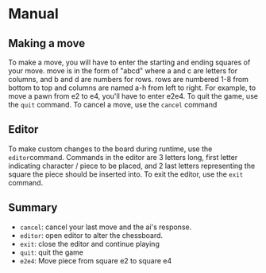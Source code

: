 # Manual

## Making a move
To make a move, you will have to enter the starting and ending squares of your move. move is in the form of "abcd" where a and c are letters for columns, and b and d are numbers for rows. rows are numbered 1-8 from bottom to top and columns are named a-h from left to right. For example, to move a pawn from e2 to e4, you'll have to enter e2e4. To quit the game, use the ``` quit ``` command. To cancel a move, use the ``` cancel ``` command

## Editor
To make custom changes to the board during runtime, use the ``` editor ```command. Commands in the editor are 3 letters long, first letter indicating character / piece to be placed, and 2 last letters representing the square the piece should be inserted into. To exit the editor, use the ``` exit ``` command.

## Summary
- ``` cancel ```: cancel your last move and the ai's response.
- ``` editor ```: open editor to alter the chessboard.
- ```exit```: close the editor and continue playing
- ```quit```: quit the game
- ```e2e4```: Move piece from square e2 to square e4

